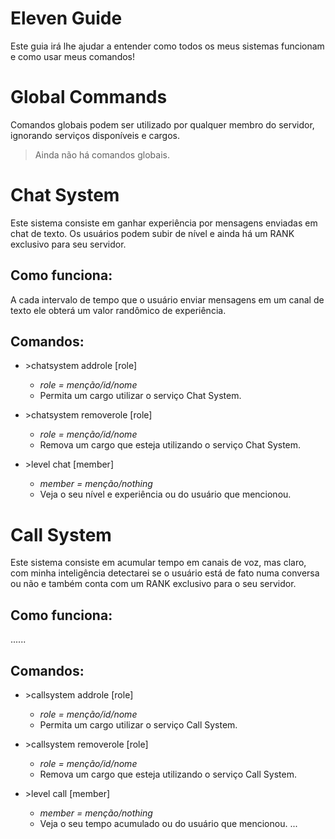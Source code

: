 # Eleven Guide

Este guia irá lhe ajudar a entender como todos os meus sistemas funcionam e como usar meus comandos!

# Global Commands

Comandos globais podem ser utilizado por qualquer membro do servidor, ignorando serviços disponíveis e cargos.

> Ainda não há comandos globais.

# Chat System

Este sistema consiste em ganhar experiência por mensagens enviadas em chat de texto. Os usuários podem subir de nível e ainda há um RANK exclusivo para seu servidor.

## Como funciona:

A cada intervalo de tempo que o usuário enviar mensagens em um canal de texto ele obterá um valor randômico de experiência.

## Comandos:

- \>chatsystem addrole [role] 
  - _role = menção/id/nome_
  - Permita um cargo utilizar o serviço Chat System.

- \>chatsystem removerole [role]
  - _role = menção/id/nome_
  - Remova um cargo que esteja utilizando o serviço Chat System.

- \>level chat [member]
  - _member = menção/nothing_
  - Veja o seu nível e experiência ou do usuário que mencionou.

# Call System

Este sistema consiste em acumular tempo em canais de voz, mas claro, com minha inteligência detectarei se o usuário está de fato numa conversa ou não e também conta com um RANK exclusivo para o seu servidor.

## Como funciona:

......

## Comandos: 

- \>callsystem addrole [role] 
  - _role = menção/id/nome_
  - Permita um cargo utilizar o serviço Call System.

- \>callsystem removerole [role]
  - _role = menção/id/nome_
  - Remova um cargo que esteja utilizando o serviço Call System.

- \>level call [member]
  - _member = menção/nothing_
  - Veja o seu tempo acumulado ou do usuário que mencionou.
...
